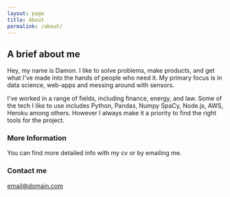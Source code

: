 ```yaml
---
layout: page
title: About
permalink: /about/
---
```


## A brief about me

Hey, my name is Damon. I like to solve problems, make products, and get what I've made into the hands
of people who need it. My primary focus is in data science, web-apps and messing around with sensors.

I've worked in a range of fields, including finance, energy, and law. Some of the tech I like to use includes
Python, Pandas, Numpy SpaCy, Node.js, AWS, Heroku among others. However I always make it a priority to find the right tools for the project.

### More Information

You can find more detailed info with my cv or by emailing me.
### Contact me

[email@domain.com](mailto:email@domain.com)
